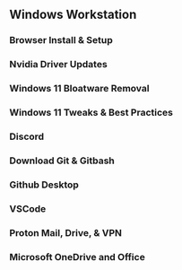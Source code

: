 ## Windows Workstation

### Browser Install & Setup

### Nvidia Driver Updates

### Windows 11 Bloatware Removal

### Windows 11 Tweaks & Best Practices

### Discord

### Download Git & Gitbash

### Github Desktop

### VSCode

### Proton Mail, Drive, & VPN

### Microsoft OneDrive and Office
